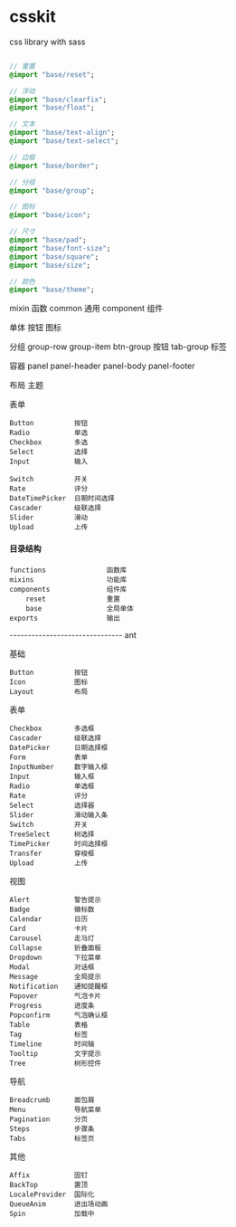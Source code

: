 # csskit
css library with sass

```sass

// 重置
@import "base/reset";

// 浮动
@import "base/clearfix";
@import "base/float";

// 文本
@import "base/text-align";
@import "base/text-select";

// 边框
@import "base/border";

// 分组
@import "base/group";

// 图标
@import "base/icon";

// 尺寸
@import "base/pad";
@import "base/font-size";
@import "base/square";
@import "base/size";

// 颜色
@import "base/theme";


```


mixin     函数
common    通用
component 组件

单体
    按钮
    图标

分组
group-row
    group-item
    btn-group 按钮
    tab-group 标签

容器
panel
    panel-header
    panel-body
    panel-footer

布局
主题

表单
    
    Button          按钮
    Radio           单选
    Checkbox        多选
    Select          选择
    Input           输入

    Switch          开关
    Rate            评分
    DateTimePicker  日期时间选择
    Cascader        级联选择
    Slider          滑动
    Upload          上传


#### 目录结构

    functions               函数库
    mixins                  功能库
    components              组件库
        reset               重置
        base                全局单体
    exports                 输出


------------------------------- ant

基础
    
    Button          按钮
    Icon            图标
    Layout          布局

表单

    Checkbox        多选框
    Cascader        级联选择
    DatePicker      日期选择框
    Form            表单
    InputNumber     数字输入框
    Input           输入框
    Radio           单选框
    Rate            评分
    Select          选择器
    Slider          滑动输入条
    Switch          开关
    TreeSelect      树选择
    TimePicker      时间选择框
    Transfer        穿梭框
    Upload          上传

视图

    Alert           警告提示
    Badge           徽标数
    Calendar        日历
    Card            卡片
    Carousel        走马灯
    Collapse        折叠面板
    Dropdown        下拉菜单
    Modal           对话框
    Message         全局提示
    Notification    通知提醒框
    Popover         气泡卡片
    Progress        进度条
    Popconfirm      气泡确认框
    Table           表格
    Tag             标签
    Timeline        时间轴
    Tooltip         文字提示
    Tree            树形控件

导航

    Breadcrumb      面包屑
    Menu            导航菜单
    Pagination      分页
    Steps           步骤条
    Tabs            标签页

其他

    Affix           固钉
    BackTop         置顶
    LocaleProvider  国际化
    QueueAnim       进出场动画
    Spin            加载中